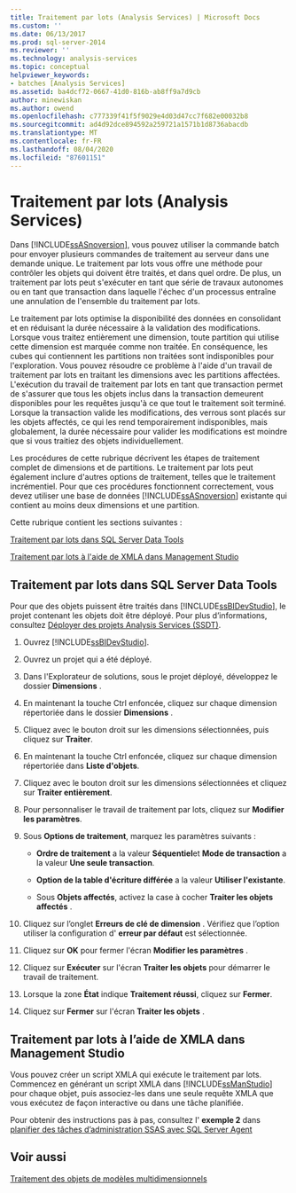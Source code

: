 ```yaml
---
title: Traitement par lots (Analysis Services) | Microsoft Docs
ms.custom: ''
ms.date: 06/13/2017
ms.prod: sql-server-2014
ms.reviewer: ''
ms.technology: analysis-services
ms.topic: conceptual
helpviewer_keywords:
- batches [Analysis Services]
ms.assetid: ba4dcf72-0667-41d0-816b-ab8ff9a7d9cb
author: minewiskan
ms.author: owend
ms.openlocfilehash: c777339f41f5f9029e4d03d47cc7f682e00032b8
ms.sourcegitcommit: ad4d92dce894592a259721a1571b1d8736abacdb
ms.translationtype: MT
ms.contentlocale: fr-FR
ms.lasthandoff: 08/04/2020
ms.locfileid: "87601151"
---
```

# <a name="batch-processing-analysis-services"></a>Traitement par lots (Analysis Services)
  Dans [!INCLUDE[ssASnoversion](../../includes/ssasnoversion-md.md)], vous pouvez utiliser la commande batch pour envoyer plusieurs commandes de traitement au serveur dans une demande unique. Le traitement par lots vous offre une méthode pour contrôler les objets qui doivent être traités, et dans quel ordre. De plus, un traitement par lots peut s'exécuter en tant que série de travaux autonomes ou en tant que transaction dans laquelle l'échec d'un processus entraîne une annulation de l'ensemble du traitement par lots.  
  
 Le traitement par lots optimise la disponibilité des données en consolidant et en réduisant la durée nécessaire à la validation des modifications. Lorsque vous traitez entièrement une dimension, toute partition qui utilise cette dimension est marquée comme non traitée. En conséquence, les cubes qui contiennent les partitions non traitées sont indisponibles pour l'exploration. Vous pouvez résoudre ce problème à l'aide d'un travail de traitement par lots en traitant les dimensions avec les partitions affectées. L'exécution du travail de traitement par lots en tant que transaction permet de s'assurer que tous les objets inclus dans la transaction demeurent disponibles pour les requêtes jusqu'à ce que tout le traitement soit terminé. Lorsque la transaction valide les modifications, des verrous sont placés sur les objets affectés, ce qui les rend temporairement indisponibles, mais globalement, la durée nécessaire pour valider les modifications est moindre que si vous traitiez des objets individuellement.  
  
 Les procédures de cette rubrique décrivent les étapes de traitement complet de dimensions et de partitions. Le traitement par lots peut également inclure d'autres options de traitement, telles que le traitement incrémentiel. Pour que ces procédures fonctionnent correctement, vous devez utiliser une base de données [!INCLUDE[ssASnoversion](../../includes/ssasnoversion-md.md)] existante qui contient au moins deux dimensions et une partition.  
  
 Cette rubrique contient les sections suivantes :  
  
 [Traitement par lots dans SQL Server Data Tools](#bkmk_ssdt)  
  
 [Traitement par lots à l'aide de XMLA dans Management Studio](#bkmk_xmla)  
  
##  <a name="batch-processing-in-sql-server-data-tools"></a><a name="bkmk_ssdt"></a> Traitement par lots dans SQL Server Data Tools  
 Pour que des objets puissent être traités dans [!INCLUDE[ssBIDevStudio](../../includes/ssbidevstudio-md.md)], le projet contenant les objets doit être déployé. Pour plus d’informations, consultez [Déployer des projets Analysis Services &#40;SSDT&#41;](deploy-analysis-services-projects-ssdt.md).  
  
1.  Ouvrez [!INCLUDE[ssBIDevStudio](../../includes/ssbidevstudio-md.md)].  
  
2.  Ouvrez un projet qui a été déployé.  
  
3.  Dans l'Explorateur de solutions, sous le projet déployé, développez le dossier **Dimensions** .  
  
4.  En maintenant la touche Ctrl enfoncée, cliquez sur chaque dimension répertoriée dans le dossier **Dimensions** .  
  
5.  Cliquez avec le bouton droit sur les dimensions sélectionnées, puis cliquez sur **Traiter**.  
  
6.  En maintenant la touche Ctrl enfoncée, cliquez sur chaque dimension répertoriée dans **Liste d'objets**.  
  
7.  Cliquez avec le bouton droit sur les dimensions sélectionnées et cliquez sur **Traiter entièrement**.  
  
8.  Pour personnaliser le travail de traitement par lots, cliquez sur **Modifier les paramètres**.  
  
9. Sous **Options de traitement**, marquez les paramètres suivants :  
  
    -   **Ordre de traitement** a la valeur **Séquentiel**et **Mode de transaction** a la valeur **Une seule transaction**.  
  
    -   **Option de la table d'écriture différée** a la valeur **Utiliser l'existante**.  
  
    -   Sous **Objets affectés**, activez la case à cocher **Traiter les objets affectés** .  
  
10. Cliquez sur l’onglet **Erreurs de clé de dimension** . Vérifiez que l’option utiliser la configuration d' **erreur par défaut** est sélectionnée.  
  
11. Cliquez sur **OK** pour fermer l'écran **Modifier les paramètres** .  
  
12. Cliquez sur **Exécuter** sur l'écran **Traiter les objets** pour démarrer le travail de traitement.  
  
13. Lorsque la zone **État** indique **Traitement réussi**, cliquez sur **Fermer**.  
  
14. Cliquez sur **Fermer** sur l'écran **Traiter les objets** .  
  
##  <a name="batch-processing-using-xmla-in-management-studio"></a><a name="bkmk_xmla"></a>Traitement par lots à l’aide de XMLA dans Management Studio  
 Vous pouvez créer un script XMLA qui exécute le traitement par lots. Commencez en générant un script XMLA dans [!INCLUDE[ssManStudio](../../includes/ssmanstudio-md.md)] pour chaque objet, puis associez-les dans une seule requête XMLA que vous exécutez de façon interactive ou dans une tâche planifiée.  
  
 Pour obtenir des instructions pas à pas, consultez l' **exemple 2** dans [planifier des tâches d’administration SSAS avec SQL Server Agent](../instances/schedule-ssas-administrative-tasks-with-sql-server-agent.md)  
  
## <a name="see-also"></a>Voir aussi  
 [Traitement des objets de modèles multidimensionnels](processing-a-multidimensional-model-analysis-services.md)  
  
  
